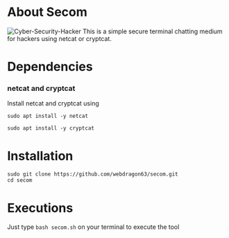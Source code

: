 # About Secom
![Cyber-Security-Hacker](https://github.com/user-attachments/assets/ee4be673-1a8f-4a97-8abb-c07c6ffa95b1)
This is a simple secure terminal chatting medium for hackers using netcat or cryptcat.

# Dependencies
### netcat and cryptcat
Install netcat and cryptcat using
```shell
sudo apt install -y netcat
```
```shell
sudo apt install -y cryptcat
```


# Installation
```shell
sudo git clone https://github.com/webdragon63/secom.git
cd secom
```
# Executions
Just type `bash secom.sh` on your terminal to execute the tool
